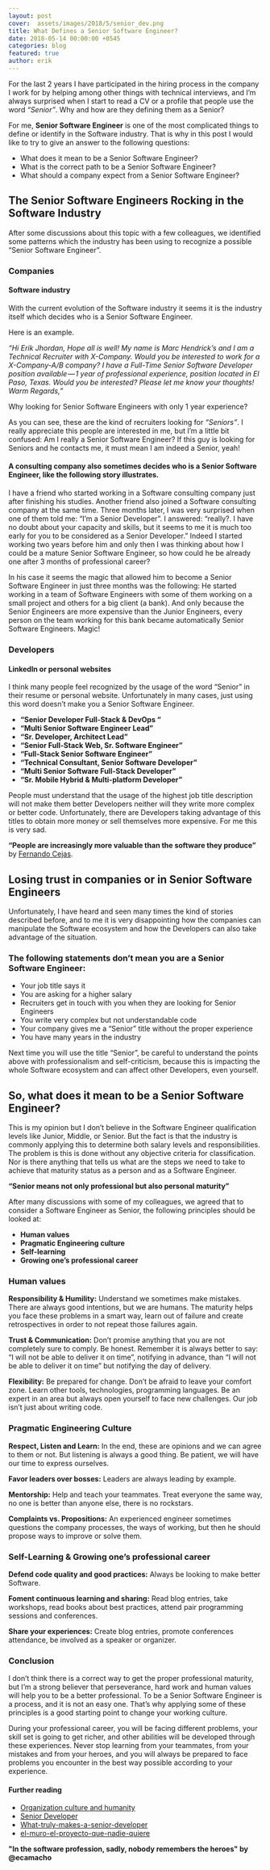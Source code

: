 ```yaml
---
layout: post
cover:  assets/images/2018/5/senior_dev.png
title: What Defines a Senior Software Engineer?
date: 2018-05-14 00:00:00 +0545
categories: blog
featured: true
author: erik
---
```


For the last 2 years I have participated in the hiring process in the company I work for by helping among other things with technical interviews, and I’m always surprised when I start to read a CV or a profile that people use the word *“Senior”*. Why and how are they defining them as a Senior?

For me, **Senior Software Engineer** is one of the most complicated things to define or identify in the Software industry. That is why in this post I would like to try to give an answer to the following questions:

* What does it mean to be a Senior Software Engineer?
* What is the correct path to be a Senior Software Engineer?
* What should a company expect from a Senior Software Engineer?

## The Senior Software Engineers Rocking in the Software Industry

After some discussions about this topic with a few colleagues, we identified some patterns which the industry has been using to recognize a possible “Senior Software Engineer”.

### Companies

#### Software industry

With the current evolution of the Software industry it seems it is the industry itself which decides who is a Senior Software Engineer.

Here is an example.

*“Hi Erik Jhordan, Hope all is well! My name is Marc Hendrick’s and I am a Technical Recruiter with X-Company. Would you be interested to work for a X-Company-A/B company? I have a Full-Time Senior Software Developer position available — 1 year of professional experience, position located in El Paso, Texas. Would you be interested? Please let me know your thoughts! Warm Regards,”*

Why looking for Senior Software Engineers with only 1 year experience?

As you can see, these are the kind of recruiters looking for *“Seniors”*. I really appreciate this people are interested in me, but I’m a little bit confused: Am I really a Senior Software Engineer? If this guy is looking for Seniors and he contacts me, it must mean I am indeed a Senior, yeah!

#### A consulting company also sometimes decides who is a Senior Software Engineer, like the following story illustrates.

I have a friend who started working in a Software consulting company just after finishing his studies. Another friend also joined a Software consulting company at the same time. Three months later, I was very surprised when one of them told me: “I’m a Senior Developer”. I answered: “really?. I have no doubt about your capacity and skills, but it seems to me it is much too early for you to be considered as a Senior Developer.” Indeed I started working two years before him and only then I was thinking about how I could be a mature Senior Software Engineer, so how could he be already one after 3 months of professional career?

In his case it seems the magic that allowed him to become a Senior Software Engineer in just three months was the following: He started working in a team of Software Engineers with some of them working on a small project and others for a big client (a bank). And only because the Senior Engineers are more expensive than the Junior Engineers, every person on the team working for this bank became automatically Senior Software Engineers. Magic!

### Developers

#### LinkedIn or personal websites

I think many people feel recognized by the usage of the word “Senior” in their resume or personal website. Unfortunately in many cases, just using this word doesn’t make you a Senior Software Engineer.

* **“Senior Developer Full-Stack & DevOps “**
* **“Multi Senior Software Engineer Lead”**
* **“Sr. Developer, Architect Lead”**
* **“Senior Full-Stack Web, Sr. Software Engineer”**
* **“Full-Stack Senior Software Engineer”**
* **“Technical Consultant, Senior Software Developer”**
* **“Multi Senior Software Full-Stack Developer”**
* **“Sr. Mobile Hybrid & Multi-platform Developer”**

People must understand that the usage of the highest job title description will not make them better Developers neither will they write more complex or better code. Unfortunately, there are Developers taking advantage of this titles to obtain more money or sell themselves more expensive. For me this is very sad.

**“People are increasingly more valuable than the software they produce”** by [Fernando Cejas](https://fernandocejas.com/).

## Losing trust in companies or in Senior Software Engineers

Unfortunately, I have heard and seen many times the kind of stories described before, and to me it is very disappointing how the companies can manipulate the Software ecosystem and how the Developers can also take advantage of the situation.

### The following statements don’t mean you are a Senior Software Engineer:

* Your job title says it
* You are asking for a higher salary
* Recruiters get in touch with you when they are looking for Senior Engineers
* You write very complex but not understandable code
* Your company gives me a “Senior” title without the proper experience
* You have many years in the industry

Next time you will use the title “Senior”, be careful to understand the points above with professionalism and self-criticism, because this is impacting the whole Software ecosystem and can affect other Developers, even yourself.

## So, what does it mean to be a Senior Software Engineer?

This is my opinion but I don’t believe in the Software Engineer qualification levels like Junior, Middle, or Senior. But the fact is that the industry is commonly applying this to determine both salary levels and responsibilities. The problem is this is done without any objective criteria for classification. Nor is there anything that tells us what are the steps we need to take to achieve that maturity status as a person and as a Software Engineer.

**“Senior means not only professional but also personal maturity”**

After many discussions with some of my colleagues, we agreed that to consider a Software Engineer as Senior, the following principles should be looked at:

* **Human values**
* **Pragmatic Engineering culture**
* **Self-learning**
* **Growing one’s professional career**

### Human values

**Responsibility & Humility:** Understand we sometimes make mistakes. There are always good intentions, but we are humans. The maturity helps you face these problems in a smart way, learn out of failure and create retrospectives in order to not repeat those failures again.

**Trust & Communication:** Don’t promise anything that you are not completely sure to comply. Be honest. Remember it is always better to say: “I will not be able to deliver it on time”, notifying in advance, than “I will not be able to deliver it on time” but notifying the day of delivery.

**Flexibility:** Be prepared for change. Don’t be afraid to leave your comfort zone. Learn other tools, technologies, programming languages. Be an expert in an area but always open yourself to face new challenges. Our job isn’t just about writing code.

### Pragmatic Engineering Culture

**Respect, Listen and Learn:** In the end, these are opinions and we can agree to them or not. But listening is always a good thing. Be patient, we will have our time to express ourselves.

**Favor leaders over bosses:** Leaders are always leading by example.

**Mentorship:** Help and teach your teammates. Treat everyone the same way, no one is better than anyone else, there is no rockstars.

**Complaints vs. Propositions:** An experienced engineer sometimes questions the company processes, the ways of working, but then he should propose ways to improve or solve them.

### Self-Learning & Growing one’s professional career

**Defend code quality and good practices:** Always be looking to make better Software.

**Foment continuous learning and sharing:** Read blog entries, take workshops, read books about best practices, attend pair programming sessions and conferences.

**Share your experiences:** Create blog entries, promote conferences attendance, be involved as a speaker or organizer.

### Conclusion

I don’t think there is a correct way to get the proper professional maturity, but I’m a strong believer that perseverance, hard work and human values will ​​help you to be a better professional. To be a Senior Software Engineer is a process, and it is not an easy one. That’s why applying some of these principles is a good starting point to change your working culture.

During your professional career, you will be facing different problems, your skill set is going to get richer, and other abilities will be developed through these experiences. Never stop learning from your teammates, from your mistakes and from your heroes, and you will always be prepared to face problems you encounter in the best way possible according to your experience.

#### Further reading

* [Organization culture and humanity](https://fernandocejas.com/2018/11/11/organization-culture-and-humanity/)
* [Senior Developer](https://devexperto.com/senior-developer/)
* [What-truly-makes-a-senior-developer](https://medium.com/s/story/what-truly-makes-a-senior-developer-74b608847d7e)
* [el-muro-el-proyecto-que-nadie-quiere](https://www.erickcamacho.com/post/86903147016/el-muro-el-proyecto-que-nadie-quiere)

**"In the software profession, sadly, nobody remembers the heroes" by @ecamacho**
